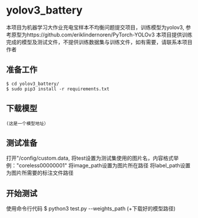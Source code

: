 # yolov3_battery
本项目为机器学习大作业充电宝样本不均衡问题提交项目，训练模型为yolov3,
参考原型为https://github.com/eriklindernoren/PyTorch-YOLOv3
本项目提供训练完成的模型及测试文件，不提供训练数据集与训练文件，如有需要，请联系本项目作者

## 准备工作
    $ cd yolov3_battery/
    $ sudo pip3 install -r requirements.txt
    
## 下载模型
    (这是一个模型地址）

## 测试准备

打开"/config/custom.data,
将test设置为测试集使用的图片名，内容格式举例："coreless00000001"
将image_path设置为图片所在路径
将label_path设置为图片所需要的标注文件路径



## 开始测试
使用命令行代码
    $ python3 test.py --weights_path (+下载好的模型路径)




